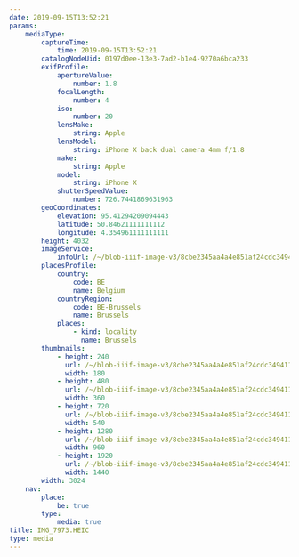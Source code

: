 ```yaml
---
date: 2019-09-15T13:52:21
params:
    mediaType:
        captureTime:
            time: 2019-09-15T13:52:21
        catalogNodeUid: 0197d0ee-13e3-7ad2-b1e4-9270a6bca233
        exifProfile:
            apertureValue:
                number: 1.8
            focalLength:
                number: 4
            iso:
                number: 20
            lensMake:
                string: Apple
            lensModel:
                string: iPhone X back dual camera 4mm f/1.8
            make:
                string: Apple
            model:
                string: iPhone X
            shutterSpeedValue:
                number: 726.7441869631963
        geoCoordinates:
            elevation: 95.41294209094443
            latitude: 50.84621111111112
            longitude: 4.354961111111111
        height: 4032
        imageService:
            infoUrl: /~/blob-iiif-image-v3/8cbe2345aa4a4e851af24cdc349411f200fd76a7a140758bb8809ec17dd97ef3/info.json
        placesProfile:
            country:
                code: BE
                name: Belgium
            countryRegion:
                code: BE-Brussels
                name: Brussels
            places:
                - kind: locality
                  name: Brussels
        thumbnails:
            - height: 240
              url: /~/blob-iiif-image-v3/8cbe2345aa4a4e851af24cdc349411f200fd76a7a140758bb8809ec17dd97ef3/full/180%2C240/0/default.jpg
              width: 180
            - height: 480
              url: /~/blob-iiif-image-v3/8cbe2345aa4a4e851af24cdc349411f200fd76a7a140758bb8809ec17dd97ef3/full/360%2C480/0/default.jpg
              width: 360
            - height: 720
              url: /~/blob-iiif-image-v3/8cbe2345aa4a4e851af24cdc349411f200fd76a7a140758bb8809ec17dd97ef3/full/540%2C720/0/default.jpg
              width: 540
            - height: 1280
              url: /~/blob-iiif-image-v3/8cbe2345aa4a4e851af24cdc349411f200fd76a7a140758bb8809ec17dd97ef3/full/960%2C1280/0/default.jpg
              width: 960
            - height: 1920
              url: /~/blob-iiif-image-v3/8cbe2345aa4a4e851af24cdc349411f200fd76a7a140758bb8809ec17dd97ef3/full/1440%2C1920/0/default.jpg
              width: 1440
        width: 3024
    nav:
        place:
            be: true
        type:
            media: true
title: IMG_7973.HEIC
type: media
---
```

